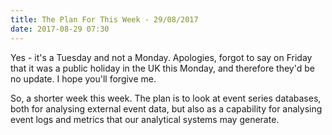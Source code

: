 ```yaml
---
title: The Plan For This Week - 29/08/2017
date: 2017-08-29 07:30
---
```

Yes - it's a Tuesday and not a Monday.  Apologies, forgot to say on Friday that it was a public holiday in the UK this Monday, and therefore they'd be no update.  I hope you'll forgive me.

So, a shorter week this week.  The plan is to look at event series databases, both for analysing external event data, but also as a capability for analysing event logs and metrics that our analytical systems may generate.
